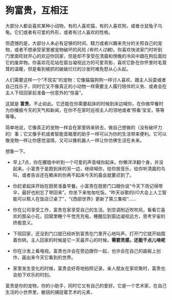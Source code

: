 # 狗富贵，互相汪

大部分人都会喜欢某种小动物，有的人喜欢猫，有的人喜欢狗，或者仓鼠兔子乌龟。它们或者有可爱的外形，或者有讨人喜欢的性格。

但遗憾的是，大部分人未必有足够的时间、精力或者兴趣来充分的关照自己的宠物，或者不想承受家里被宠物破坏的风险 *(有的人过敏)*。你喜欢快进家门时听到门里面旺财开心的欢迎你回家，但是却不享受在清晨和傍晚的冷风中跟在狗后面捡它的废弃物。你喜欢花花站在窗台凝视远方的可爱背影，喜欢它卧在你怀里时毛茸茸的温暖，但是看到被抓的破破烂烂的沙发时难免怒从心头起。

人们需要这样一个“不现实”的宠物：它像猫猫狗狗一样讨人喜欢、跟主人玩耍或者自己找乐子，同时它又不像真正的小动物一样需要主人履行陪伴的义务、或者会在主人下班回家前准备一份意外的“惊喜”。

这就是 **富贵**。不止如此。它还能在你需要起床的时候到床边喊你，在你做早餐时为你播报今天的天气和新闻，在你不在家时巡视主人的领地或者‘照看’宝宝，等等等等。

简单地说，它像真正的宠物一样会在家里转来转去，做自己想做的（没有破坏力的）事；它又像手机或者智能音箱里的助手一样可以为你的生活带来便利。它可以像宠物一样让你感觉温情，又可以像机器人一样让你仿佛生活在未来。

想象一下。

- 早上7点，你在朦胧中听到一个可爱的声音喊你起床。你懒洋洋翻个身，并没起来。小富贵于是跑到床的另一边，继续喊你，给你放音乐，给你听清晨的鸟叫，或者告诉还在赖床的你再不起床今天的晨会就要迟到了。

- 你赶紧起床开始在厨房准备早餐。小富贵在厨房门口跟你说“今天下雨记得带伞，最好也别忘了带回来”。你坐下来匆匆吃饭。“昨天谷歌的I/O大会上人工智能可以帮人在饭店订桌了”，“《西部世界》更新了第三集啦”……

- 你在公司享受工作，富贵在家享受自己的生活。到空调附近吹吹风，看看它喜欢的那朵小花，回窝里睡个午觉充充电，睡醒后到窗边凝视远方，思考宇宙的终极意义。

- 下班回家，还没到门口就已经听到富贵在门里开心地叫声。打开门它就开始围着你转。主人回家的时候是它一天最开心的时候。**需要灵感，还能干点儿啥呢**

- 你在沙发上看电视。富贵也许会在旁边跟你一起，也许会在自己的画板上创作，画出来今天它看到的世界。

- 家里发生变化的时候，富贵会好奇地拍照记录。亲人朋友在家欢聚时，富贵也会拍下欢乐的时刻。

富贵是你的宠物，你的小助手，同时它又有自己的爱好。它是一个艺术家，在自己生活的小世界里，敏锐的捕捉着艺术的元素，